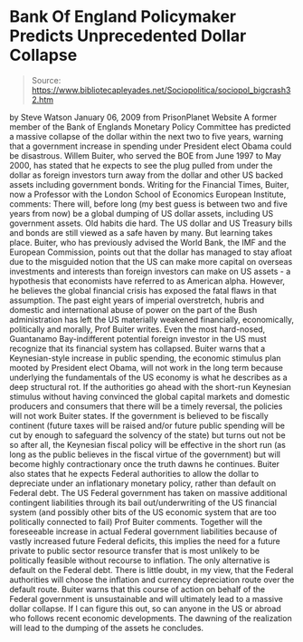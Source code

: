 # Bank Of England Policymaker Predicts Unprecedented Dollar Collapse

> Source: https://www.bibliotecapleyades.net/Sociopolitica/sociopol_bigcrash32.htm

by Steve Watson
January 06, 2009
from
PrisonPlanet Website
A former member of the Bank of Englands Monetary Policy Committee has
predicted a massive collapse of the dollar within the next two to five
years, warning that a government increase in spending under President elect
Obama could be disastrous.
Willem Buiter, who served the BOE from June 1997 to May 2000, has
stated that he expects to see the plug pulled from under the dollar as
foreign investors turn away from the dollar and other US backed assets
including government bonds.
Writing for the Financial Times, Buiter, now a Professor with the
London School of Economics European Institute, comments:
There will, before long (my best guess is
between two and five years from now) be a global dumping of US dollar
assets, including US government assets. Old habits die hard. The US
dollar and US Treasury bills and bonds are still viewed as a safe haven
by many. But learning takes place.
Buiter, who has previously advised the
World Bank, the
IMF and the European Commission, points out
that the dollar has managed to stay afloat due to the misguided notion that
the US can make more capital on overseas investments and interests than
foreign investors can make on US assets - a hypothesis that economists have
referred to as American alpha.
However, he believes the global financial crisis has exposed the fatal flaws
in that assumption.
The past eight years of imperial
overstretch, hubris and
domestic and international abuse of power on the
part of the Bush administration has left the US
materially weakened financially, economically, politically and morally,
Prof Buiter writes.
Even the most hard-nosed, Guantanamo
Bay-indifferent potential foreign investor in the US must recognize that
its financial system has collapsed.
Buiter warns that a Keynesian-style increase in
public spending, the economic stimulus plan mooted by President elect Obama,
will not work in the long term because underlying the fundamentals of
the US economy is what he describes as a deep structural rot.
If the authorities go ahead with the
short-run Keynesian stimulus without having convinced the global capital
markets and domestic producers and consumers that there will be a timely
reversal, the policies will not work Buiter states.
If the government is believed to be fiscally continent (future taxes
will be raised and/or future public spending will be cut by enough to
safeguard the solvency of the state) but turns out not be so after all,
the Keynesian fiscal policy will be effective in the short run (as long
as the public believes in the fiscal virtue of the government) but will
become highly contractionary once the truth dawns he continues.
Buiter also states that he expects Federal
authorities to allow the dollar to depreciate under an inflationary
monetary policy, rather than default on Federal debt.
The US Federal government has taken on
massive additional contingent liabilities through its bail
out/underwriting of the US financial system (and possibly other bits of
the US economic system that are too politically connected to fail) Prof
Buiter comments.
Together will the foreseeable increase in
actual Federal government liabilities because of vastly increased future
Federal deficits, this implies the need for a future private to public
sector resource transfer that is most unlikely to be politically
feasible without recourse to inflation. The only alternative is
default on the Federal debt. There is little doubt, in my view, that
the Federal authorities will choose the inflation and currency
depreciation route over the default route.
Buiter warns that this course of action
on behalf of the Federal government is unsustainable and will ultimately
lead to a
massive dollar collapse.
If I can figure this out, so can anyone in
the US or abroad who follows recent economic developments. The dawning
of the realization will lead to the dumping of the assets he concludes.
